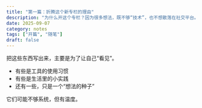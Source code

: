 ```yaml
---
title: "第一篇：折腾这个新专栏的理由"
description: "为什么开这个专栏？因为很多想法，既不够“技术”，也不想散落在社交平台。"
date: 2025-09-07
category: notes
tags: ["开篇", "随笔"]
draft: false
---
```


把这些东西写出来，主要是为了让自己“看见”。

- 有些是工具的使用习惯
- 有些是生活里的小实践
- 还有一些，只是一个“想法的种子”

它们可能不够系统，但有温度。

